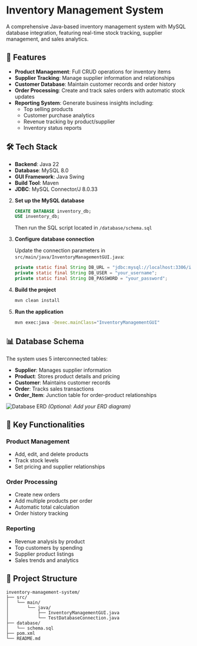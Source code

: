 # Inventory Management System

A comprehensive Java-based inventory management system with MySQL database integration, featuring real-time stock tracking, supplier management, and sales analytics.

## 🚀 Features

- **Product Management**: Full CRUD operations for inventory items
- **Supplier Tracking**: Manage supplier information and relationships
- **Customer Database**: Maintain customer records and order history
- **Order Processing**: Create and track sales orders with automatic stock updates
- **Reporting System**: Generate business insights including:
  - Top selling products
  - Customer purchase analytics
  - Revenue tracking by product/supplier
  - Inventory status reports

## 🛠️ Tech Stack

- **Backend**: Java 22
- **Database**: MySQL 8.0
- **GUI Framework**: Java Swing
- **Build Tool**: Maven
- **JDBC**: MySQL Connector/J 8.0.33



2. **Set up the MySQL database**
   ```sql
   CREATE DATABASE inventory_db;
   USE inventory_db;
   ```
   Then run the SQL script located in `/database/schema.sql`

3. **Configure database connection**
   
   Update the connection parameters in `src/main/java/InventoryManagementGUI.java`:
   ```java
   private static final String DB_URL = "jdbc:mysql://localhost:3306/inventory_db";
   private static final String DB_USER = "your_username";
   private static final String DB_PASSWORD = "your_password";
   ```

4. **Build the project**
   ```bash
   mvn clean install
   ```

5. **Run the application**
   ```bash
   mvn exec:java -Dexec.mainClass="InventoryManagementGUI"
   ```

## 📊 Database Schema

The system uses 5 interconnected tables:

- **Supplier**: Manages supplier information
- **Product**: Stores product details and pricing
- **Customer**: Maintains customer records
- **Order**: Tracks sales transactions
- **Order_Item**: Junction table for order-product relationships

![Database ERD](docs/database-erd.png) *(Optional: Add your ERD diagram)*


## 🔑 Key Functionalities

### Product Management
- Add, edit, and delete products
- Track stock levels
- Set pricing and supplier relationships

### Order Processing
- Create new orders
- Add multiple products per order
- Automatic total calculation
- Order history tracking

### Reporting
- Revenue analysis by product
- Top customers by spending
- Supplier product listings
- Sales trends and analytics

## 📝 Project Structure

```
inventory-management-system/
├── src/
│   └── main/
│       └── java/
│           ├── InventoryManagementGUI.java
│           └── TestDatabaseConnection.java
├── database/
│   └── schema.sql
├── pom.xml
└── README.md
```



